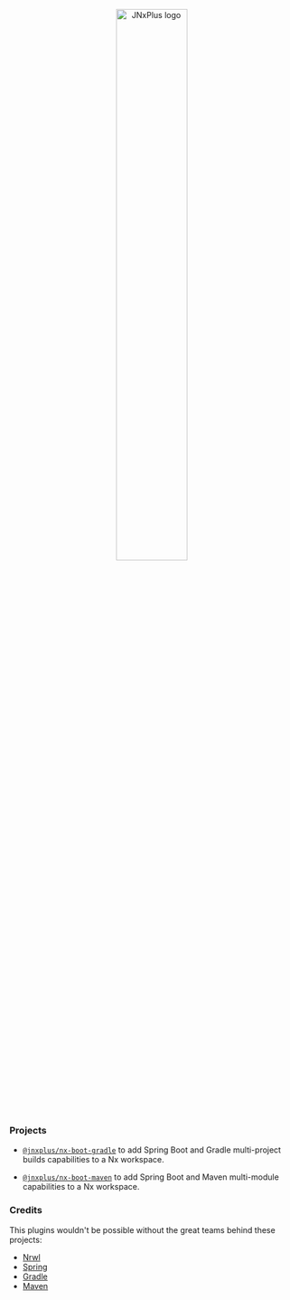 <p align="center">
    <img alt="JNxPlus logo" src="https://raw.githubusercontent.com/khalilou88/jnxplus/main/images/jnxplus-logo.png" width="50%">
</p>

### Projects

- [`@jnxplus/nx-boot-gradle`](packages/nx-boot-gradle)
  to add Spring Boot and Gradle multi-project builds capabilities to a Nx workspace.

- [`@jnxplus/nx-boot-maven`](packages/nx-boot-maven)
  to add Spring Boot and Maven multi-module capabilities to a Nx workspace.

### Credits

This plugins wouldn't be possible without the great teams behind these projects:

- [Nrwl](https://github.com/nrwl)
- [Spring](https://github.com/spring-projects)
- [Gradle](https://github.com/gradle)
- [Maven](https://github.com/apache/maven)
